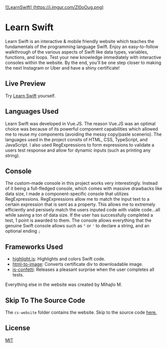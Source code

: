 [![LearnSwift] (https://i.imgur.com/Zl0oOug.png)](https://ics4u1-a2687.web.app)

# Learn Swift
Learn Swift is an interactive & mobile friendly website which teaches the fundamentals of the programming language Swift. Enjoy an easy-to-follow walkthrough of the various aspects of Swift like data types, variables, functions, and loops. Test your new knowledge immediately with interactive consoles within the website. By the end, you'll be one step closer to making the next Instagram or Uber and have a shiny certificate!

## Live Preview
Try [Learn Swift](https://ics4u1-a2687.web.app) yourself.

## Languages Used
Learn Swift was developed in Vue.JS. The reason Vue.JS was an optimal choice was because of its powerful component capabilities which allowed me to reuse my components (avoiding the messy copy/paste scenerio). The languages used in the project consits of HTML, CSS, TypeScript, and JavaScript. I also used RegExpressions to form expressions to validate a users test response and allow for dynamic inputs (such as printing any string).

## Console
The custom-made console in this project works very interestingly. Instead of it being a full-fledged console, which comes with massive drawbacks like data size, I made a component-specific console that utilizes RegExpressions. RegExpressions allow me to match the input text to a certain expression that is sent as a property. This allows me to extremely efficiently and persisely match the users inputed code with viable code...all while saving a ton of data size. If the user has successfully completed a test, 1 point is awarded to them. The console allows everything that the genuine Swift console allows such as ```"``` or ```'``` to declare a string, and an optional ending ```;```

## Frameworks Used
- [highlight.js](https://www.npmjs.com/package/highlight.js): Highlights and colors Swift code. 
- [html-to-image](https://www.npmjs.com/package/html-to-image): Converts certificate div to downloadable image.
- [js-confetti](https://www.npmjs.com/package/js-confetti): Releases a pleasant surprise when the user completes all tests.

Everything else in the website was created by Mihajlo M.

## Skip To The Source Code
The ```cs-website``` folder contains the website. Skip to the source code [here.](https://github.com/m-mitrovic/LearnSwift/tree/main/cs-website/src)

## License
[MIT](https://choosealicense.com/licenses/mit/)
